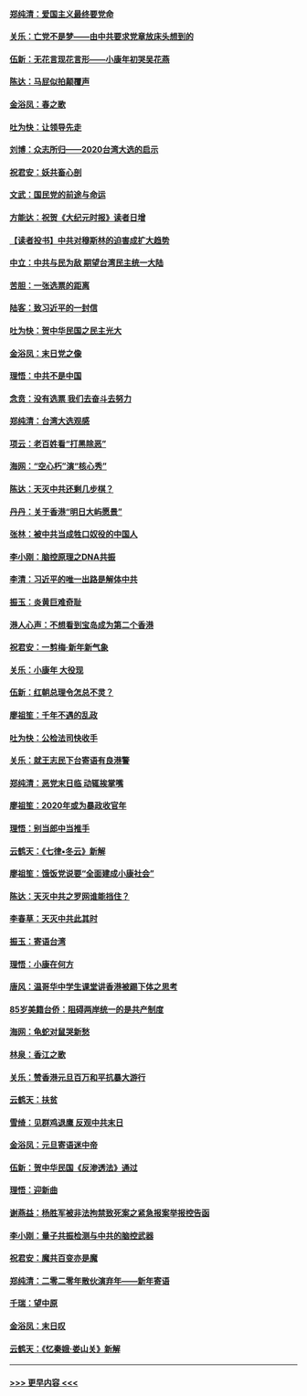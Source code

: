 #### [郑纯清：爱国主义最终要党命](../pages/nsc993/n11802197.md?t=01181622) 
#### [关乐：亡党不是梦——由中共要求党章放床头想到的](../pages/nsc993/n11802156.md?t=01181622) 
#### [伍新：无花言现花言形——小康年初哭吴花燕](../pages/nsc993/n11800044.md?t=01181622) 
#### [陈达：马屁似拍颠覆声](../pages/nsc993/n11800010.md?t=01181622) 
#### [金浴凤：春之歌](../pages/nsc993/n11797687.md?t=01181622) 
#### [吐为快：让领导先走](../pages/nsc993/n11797512.md?t=01181622) 
#### [刘博：众志所归——2020台湾大选的启示](../pages/nsc993/n11796878.md?t=01181622) 
#### [祝君安：妖共畜心剖](../pages/nsc993/n11794273.md?t=01181622) 
#### [文武：国民党的前途与命运](../pages/nsc993/n11794198.md?t=01181622) 
#### [方能达：祝贺《大纪元时报》读者日增](../pages/nsc993/n11793807.md?t=01181622) 
#### [【读者投书】中共对穆斯林的迫害成扩大趋势](../pages/nsc993/n11791371.md?t=01181622) 
#### [中立：中共与民为敌 期望台湾民主统一大陆](../pages/nsc993/n11790392.md?t=01181622) 
#### [苦胆：一张选票的距离](../pages/nsc993/n11788914.md?t=01181622) 
#### [陆客：致习近平的一封信](../pages/nsc993/n11788867.md?t=01181622) 
#### [吐为快：贺中华民国之民主光大](../pages/nsc993/n11788618.md?t=01181622) 
#### [金浴凤：末日党之像](../pages/nsc993/n11787475.md?t=01181622) 
#### [理悟：中共不是中国](../pages/nsc993/n11787463.md?t=01181622) 
#### [念贲：没有选票  我们去奋斗去努力](../pages/nsc993/n11787398.md?t=01181622) 
#### [郑纯清：台湾大选观感](../pages/nsc993/n11786210.md?t=01181622) 
#### [项云：老百姓看“打黑除恶”](../pages/nsc993/n11785398.md?t=01181622) 
#### [海网：“空心朽”演“核心秀”](../pages/nsc993/n11783874.md?t=01181622) 
#### [陈达：天灭中共还剩几步棋？](../pages/nsc993/n11783719.md?t=01181622) 
#### [丹丹：关于香港“明日大屿愿景”](../pages/nsc993/n11783273.md?t=01181622) 
#### [张林：被中共当成牲口奴役的中国人](../pages/nsc993/n11782397.md?t=01181622) 
#### [李小刚：脑控原理之DNA共振](../pages/nsc993/n11780962.md?t=01181622) 
#### [李清：习近平的唯一出路是解体中共](../pages/nsc993/n11780866.md?t=01181622) 
#### [振玉：炎黄巨难奇耻](../pages/nsc993/n11779632.md?t=01181622) 
#### [港人心声：不想看到宝岛成为第二个香港](../pages/nsc993/n11778817.md?t=01181622) 
#### [祝君安：一剪梅‧新年新气象](../pages/nsc993/n11776340.md?t=01181622) 
#### [关乐：小康年 大役现](../pages/nsc993/n11774213.md?t=01181622) 
#### [伍新：红朝总理令怎总不灵？](../pages/nsc993/n11770813.md?t=01181622) 
#### [廖祖笙：千年不遇的乱政](../pages/nsc993/n11770373.md?t=01181622) 
#### [吐为快：公检法司快收手](../pages/nsc993/n11770359.md?t=01181622) 
#### [关乐：就王志民下台寄语有良港警](../pages/nsc993/n11769903.md?t=01181622) 
#### [郑纯清：恶党末日临 动辄挨掌嘴](../pages/nsc993/n11769356.md?t=01181622) 
#### [廖祖笙：2020年或为暴政收官年](../pages/nsc993/n11768216.md?t=01181622) 
#### [理悟：别当郎中当推手](../pages/nsc993/n11768243.md?t=01181622) 
#### [云鹤天：《七律▪冬云》新解](../pages/nsc993/n11768204.md?t=01181622) 
#### [廖祖笙：饿饭党说要“全面建成小康社会”](../pages/nsc993/n11767482.md?t=01181622) 
#### [陈达：天灭中共之罗网谁能挡住？](../pages/nsc993/n11767465.md?t=01181622) 
#### [李春草：天灭中共此其时](../pages/nsc993/n11767452.md?t=01181622) 
#### [振玉：寄语台湾](../pages/nsc993/n11767432.md?t=01181622) 
#### [理悟：小康在何方](../pages/nsc993/n11767394.md?t=01181622) 
#### [唐风：温哥华中学生课堂讲香港被踢下体之思考](../pages/nsc993/n11766848.md?t=01181622) 
#### [85岁美籍台侨：阻碍两岸统一的是共产制度](../pages/nsc993/n11765043.md?t=01181622) 
#### [海网：龟蛇对鼠哭新愁](../pages/nsc993/n11764895.md?t=01181622) 
#### [林泉：香江之歌](../pages/nsc993/n11764415.md?t=01181622) 
#### [关乐：赞香港元旦百万和平抗暴大游行](../pages/nsc993/n11764382.md?t=01181622) 
#### [云鹤天：扶贫](../pages/nsc993/n11764245.md?t=01181622) 
#### [雪绮：见群鸡退鹰  反观中共末日](../pages/nsc993/n11762112.md?t=01181622) 
#### [金浴凤：元旦寄语迷中帝](../pages/nsc993/n11761788.md?t=01181622) 
#### [伍新：贺中华民国《反渗透法》通过](../pages/nsc993/n11761994.md?t=01181622) 
#### [理悟：迎新曲](../pages/nsc993/n11761152.md?t=01181622) 
#### [谢燕益：杨胜军被非法拘禁致死案之紧急报案举报控告函](../pages/nsc993/n11756134.md?t=01181622) 
#### [李小刚：量子共振检测与中共的脑控武器](../pages/nsc993/n11754518.md?t=01181622) 
#### [祝君安：魔共百变亦是魔](../pages/nsc993/n11754469.md?t=01181622) 
#### [郑纯清：二零二零年散伙演弃年——新年寄语](../pages/nsc993/n11754195.md?t=01181622) 
#### [千瑞：望中原](../pages/nsc993/n11754159.md?t=01181622) 
#### [金浴凤：末日叹](../pages/nsc993/n11752359.md?t=01181622) 
#### [云鹤天：《忆秦娥‧娄山关》新解](../pages/nsc993/n11752348.md?t=01181622) 

----
#### [ >>> 更早内容 <<< ](../indexes/nsc993-earlier.md)
